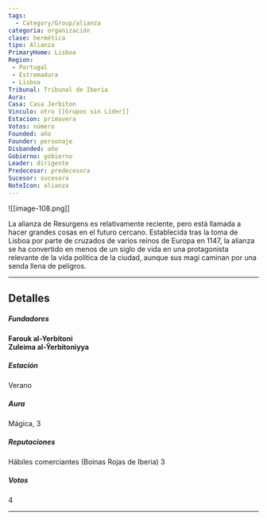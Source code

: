 ```yaml
---
tags:
  - Category/Group/alianza
categoria: organización
clase: hermética
tipo: Alianza
PrimaryHome: Lisboa 
Region:
 - Portugal 
 - Estremadura
 - Lisboa 
Tribunal: Tribunal de Iberia 
Aura: 
Casa: Casa Jerbiton 
Vinculo: otro [[Grupos sin Líder]]
Estacion: primavera 
Votos: número
Founded: año
Founder: personaje
Disbanded: año
Gobierno: gobierno
Leader: dirigente
Predecesor: predecesora
Sucesor: sucesora
NoteIcon: alianza
---
```

![[image-108.png]]

 <section class="wa-section main-content"><p><span class="dropcap">L</span>a alianza de Resurgens es relativamente reciente, pero está llamada a hacer grandes cosas en el futuro cercano. Establecida tras la toma de Lisboa por parte de cruzados de varios reinos de Europa en 1147, la alianza se ha convertido en menos de un siglo de vida en una protagonista relevante de la vida política de la ciudad, aunque sus magi caminan por una senda llena de peligros.
</p><hr /><p></p></section>  <section data-section-id="sidepanelcontent" class="wa-section public"><h2>Detalles</h2>
<p></p><h5>Fundadores</h5>
<strong class="article-unlinked">Farouk al-Yerbitoni</strong>
<br /><strong class="article-unlinked">Zuleima al-Ŷerbitoniyya</strong>
<h5>Estación</h5>
Verano
<h5>Aura</h5>
Mágica, 3
<h5>Reputaciones</h5>
Hábiles comerciantes (Boinas Rojas de Iberia) 3
<h5>Votos</h5>
4<p></p><hr /></section>
